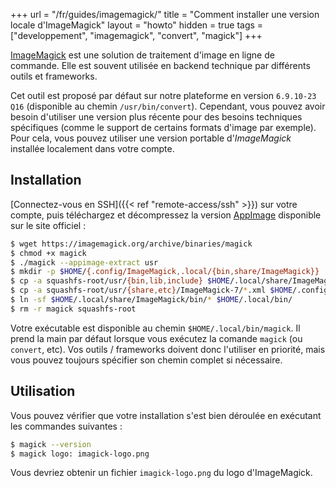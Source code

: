 +++
url = "/fr/guides/imagemagick/"
title = "Comment installer une version locale d'ImageMagick"
layout = "howto"
hidden = true
tags = ["developpement", "imagemagick", "convert", "magick"]
+++

[ImageMagick](https://imagemagick.org/) est une solution de traitement d'image en ligne de commande. Elle est souvent utilisée en backend technique par différents outils et frameworks.

Cet outil est proposé par défaut sur notre plateforme en version `6.9.10-23 Q16` (disponible au chemin `/usr/bin/convert`). Cependant, vous pouvez avoir besoin d'utiliser une version plus récente pour des besoins techniques spécifiques (comme le support de certains formats d'image par exemple). Pour cela, vous pouvez utiliser une version portable d'*ImageMagick* installée localement dans votre compte.

## Installation

[Connectez-vous en SSH]({{< ref "remote-access/ssh" >}}) sur votre compte, puis téléchargez et décompressez la version [AppImage](https://appimage.org/) disponible sur le site officiel :

```sh
$ wget https://imagemagick.org/archive/binaries/magick
$ chmod +x magick
$ ./magick --appimage-extract usr
$ mkdir -p $HOME/{.config/ImageMagick,.local/{bin,share/ImageMagick}}
$ cp -a squashfs-root/usr/{bin,lib,include} $HOME/.local/share/ImageMagick/
$ cp -a squashfs-root/usr/{share,etc}/ImageMagick-7/*.xml $HOME/.config/ImageMagick/
$ ln -sf $HOME/.local/share/ImageMagick/bin/* $HOME/.local/bin/
$ rm -r magick squashfs-root
```

Votre exécutable est disponible au chemin `$HOME/.local/bin/magick`. Il prend la main par défaut lorsque vous exécutez la comande `magick` (ou `convert`, etc). Vos outils / frameworks doivent donc l'utiliser en priorité, mais vous pouvez toujours spécifier son chemin complet si nécessaire.


## Utilisation

Vous pouvez vérifier que votre installation s'est bien déroulée en exécutant les commandes suivantes :

```sh
$ magick --version
$ magick logo: imagick-logo.png
```

Vous devriez obtenir un fichier `imagick-logo.png` du logo d'ImageMagick.
